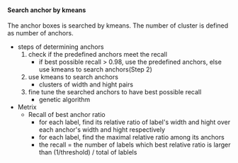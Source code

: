 #### Search anchor by kmeans 
The anchor boxes is searched by kmeans. The number of cluster is defined as number of anchors. 

- steps of determining anchors 
    1. check if the predefined anchors meet the recall 
        - if best possible recall > 0.98, use the predefined anchors, else use kmeans to search anchors(Step 2)  
    2. use kmeans to search anchors
        - clusters of width and hight pairs
    3. fine tune the searched anchors to have best possible recall 
        - genetic algorithm
- Metrix
    - Recall of best anchor ratio
        - for each label, find its relative ratio of label's width and hight over each anchor's width and hight respectively
        - for each label, find the maximal relative ratio among its anchors
        - the recall = the number of labels which best relative ratio is larger than (1/threshold) / total of lablels


